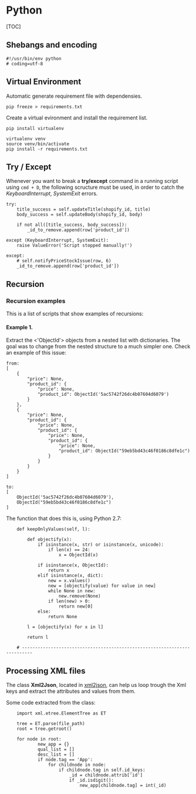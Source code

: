 # Python

[TOC]

## Shebangs and encoding

```
#!/usr/bin/env python
# coding=utf-8
```

## Virtual Environment

Automatic generate requirement file with dependensies.

```
pip freeze > requirements.txt
```

Create a virtual evironment and install the requirement list.

```
pip install virtualenv

virtualenv venv
source venv/bin/activate
pip install -r requirements.txt
```

## Try / Except

Whenever you want to break a **try/except** command in a running script using `cmd + D`, the following scructure must be used, in order to catch the *KeyboardInterrupt*, *SystemExit* errors.

```
try:
    title_success = self.updateTitle(shopify_id, title)
    body_success = self.updateBody(shopify_id, body)

    if not all([title_success, body_success]):
        _id_to_remove.append(row['product_id'])

except (KeyboardInterrupt, SystemExit):
    raise ValueError('Script stopped manually!')

except:
    # self.notifyPriceStockIssue(row, 6)
    _id_to_remove.append(row['product_id'])
```

## Recursion

### Recursion examples

This is a list of scripts that show examples of recursions:

#### Example 1. 

Extract the <'ObjectId'> objects from a nested list with dictionaries. The goal was to change from the nested structure to a much simpler one. Check an example of this issue:

```
from:
[
    {
        "price": None,
        "product_id": {
            "price": None,
            "product_id": ObjectId('5ac5742f26dc4b07604d6079')
        }
    },
    {
        "price": None,
        "product_id": {
            "price": None,
            "product_id": {
                "price": None,
                "product_id": {
                    "price": None,
                    "product_id": ObjectId("59eb5bd43c46f0186c8dfe1c")
                }
            }
        }
    }
]

to:
[
    ObjectId('5ac5742f26dc4b07604d6079'),
    ObjectId("59eb5bd43c46f0186c8dfe1c")
]

```

The function that does this is, using Python 2.7:

```
    def keepOnlyValues(self, l):

        def objectify(x):
            if isinstance(x, str) or isinstance(x, unicode):
                if len(x) == 24:
                    x = ObjectId(x)

            if isinstance(x, ObjectId):
                return x
            elif isinstance(x, dict):
                new = x.values()
                new = [objectify(value) for value in new]
                while None in new:
                    new.remove(None)
                if len(new) > 0:
                    return new[0]
            else:
                return None

        l = [objectify(x) for x in l]

        return l

    # --------------------------------------------------------------------------
```

## Processing XML files

The class **Xml2Json**, located in [xml2json](https://github.com/josemariasosa/jomtools/blob/master/python/xml/xml2json.py), can help us loop trough the Xml keys and extract the attributes and values from them. 

Some code extracted from the class:

```
    import xml.etree.ElementTree as ET

    tree = ET.parse(file_path)
    root = tree.getroot()

    for node in root:
            new_app = {}
            qual_list = []
            desc_list = []
            if node.tag == 'App':
                for childnode in node:
                    if childnode.tag in self.id_keys:
                        _id = childnode.attrib['id']
                        if _id.isdigit():
                            new_app[childnode.tag] = int(_id)
```





